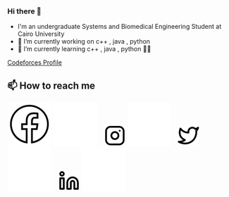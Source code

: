 ### Hi there 👋

- I'm an undergraduate Systems and Biomedical Engineering Student at Cairo University
- 🔭 I’m currently working on c++ , java , python
- 🌱 I’m currently learning c++ , java , python 🤣🤣




[Codeforces Profile](https://codeforces.com/profile/osama971)





## 📫 How to reach me
[![Facebook](./img/facebook.svg)](https://www.facebook.com/osama.mohamed971#gh-light-mode-only)
[![Facebook](./img/iconfacebook.svg)](https://www.facebook.com/osama.mohamed971#gh-dark-mode-only)
&nbsp;&nbsp;
[![Instagram](./img/instagram-light.svg)](https://www.instagram.com/osama_muhamedd/#gh-light-mode-only)
[![Instagram](./img/icons8-instagram.svg)](https://www.instagram.com/osama_muhamedd/#gh-dark-mode-only)
&nbsp;&nbsp;
[![Twitter](./img/twitter-light.svg)](https://twitter.com/OssamaMohamedd#gh-light-mode-only)
[![Twitter](./img/icons8-twitter.svg)](https://twitter.com/OssamaMohamedd#gh-dark-mode-only)
&nbsp;&nbsp;
[![Linkedin](./img/linkedin-light.svg)](https://www.linkedin.com/in/osama-mahmoud-52369722a/#gh-light-mode-only)
[![Linkedin](./img/icons8-linkedin-2.svg)](https://www.linkedin.com/in/osama-mahmoud-52369722a/#gh-dark-mode-only)






[twitter]: https://twitter.com/OssamaMohamedd
[instagram]: https://www.instagram.com/osama_muhamedd/
[linkedin]: https://www.linkedin.com/in/osama-mahmoud-52369722a/
[Facebook]: https://www.facebook.com/osama.mohamed971
<!--
**ossama971/ossama971** is a ✨ _special_ ✨ repository because its `README.md` (this file) appears on your GitHub profile.

Here are some ideas to get you started:

- 🔭 I’m currently working on ...
- 🌱 I’m currently learning ...
- 👯 I’m looking to collaborate on ...
- 🤔 I’m looking for help with ...
- 💬 Ask me about ...
- 📫 How to reach me: ...
- 😄 Pronouns: ...
- ⚡ Fun fact: ...
-->
